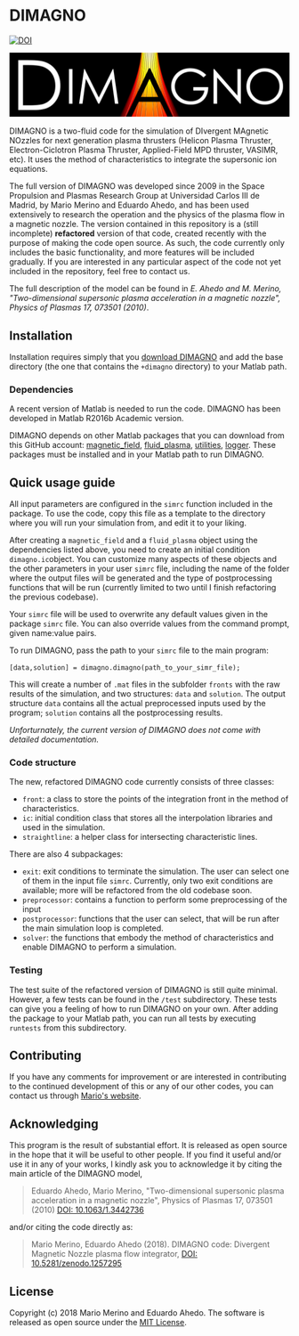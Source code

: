 DIMAGNO
=======

[![DOI](https://zenodo.org/badge/134246471.svg)](https://zenodo.org/badge/latestdoi/134246471)

![DIMAGNO logo](/docs/logo.png)

DIMAGNO is a two-fluid code for the simulation of DIvergent MAgnetic NOzzles for next generation plasma thrusters (Helicon Plasma Thruster, Electron-Ciclotron Plasma Thruster, Applied-Field MPD thruster, VASIMR, etc).
It uses the method of characteristics to integrate the supersonic
ion equations.

The full version of DIMAGNO was developed since 2009 in the Space Propulsion and Plasmas Research Group
at Universidad Carlos III de Madrid, by Mario Merino and Eduardo Ahedo,
and has been used extensively to research the operation and the physics of the plasma flow in a magnetic nozzle. The version contained in this repository is a (still incomplete) **refactored** version of that code, created recently with the purpose of making the code open source. As such, the code currently
only includes the basic functionality, and more features will be included gradually.
 If you are interested in any particular aspect of the code not yet included in the repository, feel free to contact us.

The full description of the model can be found in *E. Ahedo and M. Merino, "Two-dimensional supersonic plasma acceleration in a magnetic nozzle", Physics of Plasmas 17, 073501 (2010)*.

## Installation

Installation requires simply that you
[download DIMAGNO](https://github.com/mariomerinomartinez/dimagno/archive/master.zip)
and add the base directory (the one that contains the `+dimagno` directory)
to your Matlab path.

### Dependencies

A recent version of Matlab is needed to run the code.
DIMAGNO has been developed in Matlab R2016b Academic version.

DIMAGNO depends on other Matlab packages that you can download from this
GitHub account:
[magnetic_field](https://github.com/mariomerinomartinez/magnetic_field),
[fluid_plasma](https://github.com/mariomerinomartinez/fluid_plasma),
[utilities](https://github.com/mariomerinomartinez/utilities),
[logger](https://github.com/mariomerinomartinez/logger).
These packages must be installed and in your Matlab path to run DIMAGNO.

## Quick usage guide

All input parameters are configured in the `simrc` function included in the package. To use the code, copy this file as a template to the directory where you will run your simulation from, and edit it to your liking.

After creating a `magnetic_field` and a `fluid_plasma` object using the dependencies listed above, you need to create an initial condition `dimagno.ic`object. You can customize many aspects of these objects and the other parameters in your user `simrc` file, including the name of the folder where the output files will be generated and the type of postprocessing functions that will be run (currently limited to two until I finish refactoring the previous codebase).

Your `simrc` file will be used to overwrite any default values given in the package `simrc` file. You can also override values from the command prompt, given name:value pairs.

To run DIMAGNO, pass the path to your `simrc` file to the main program:

```text
[data,solution] = dimagno.dimagno(path_to_your_simr_file);
```

This will create a number of `.mat` files in the subfolder `fronts` with the raw results of the simulation, and two structures: `data` and `solution`.
The output structure `data` contains all the actual preprocessed inputs used by the program; `solution` contains all the postprocessing results.

*Unforturnately, the current version of DIMAGNO does not come with detailed documentation.*

### Code structure

The new, refactored DIMAGNO code currently consists of three classes:

* `front`: a class to store the points of the integration front in the method of characteristics.
* `ic`: initial condition class that stores all the interpolation libraries and used in the simulation.
* `straightline`: a helper class for intersecting characteristic lines.

There are also 4 subpackages:

* `exit`: exit conditions to terminate the simulation. The user can select one of them in the input file `simrc`. Currently, only two exit conditions are available; more will be refactored from the old codebase soon.
*  `preprocessor`: contains a function to perform some preprocessing of the input
*  `postprocessor`: functions that the user can select, that will be run after the main simulation loop is completed.
* `solver`: the functions that embody the method of characteristics and enable DIMAGNO to perform a simulation.

### Testing

The test suite of the refactored version of DIMAGNO is still quite minimal.
However, a few tests can be
found in the `/test` subdirectory. These tests can give you a feeling of how to run DIMAGNO on your own. After adding the package to
your Matlab path, you can run all tests by executing `runtests` from this
subdirectory.

## Contributing

If you have any comments for improvement or
are interested in contributing to the continued
development of this or any of our other codes, you can contact us through
[Mario's website](http://mariomerino.uc3m.es/).

## Acknowledging

This program is the result of substantial effort. It is released as open
source in the hope that it will be useful to other people. If you find it
useful and/or use it in any of your works, I kindly ask you to acknowledge it
by citing the main article of the DIMAGNO model,

> Eduardo Ahedo, Mario Merino, "Two-dimensional supersonic plasma acceleration in a magnetic nozzle", Physics of Plasmas 17, 073501 (2010)  [DOI: 10.1063/1.3442736](https://doi.org/10.1063/1.3442736)

and/or citing the code directly as:

> Mario Merino, Eduardo Ahedo (2018). DIMAGNO code: Divergent Magnetic Nozzle plasma flow integrator, [DOI: 10.5281/zenodo.1257295](https://doi.org/10.5281/zenodo.1257295)

## License

Copyright (c) 2018 Mario Merino and Eduardo Ahedo.
The software is released as open source under the [MIT License](LICENSE.md).
